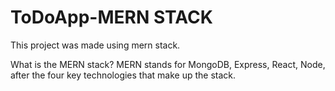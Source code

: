 # ToDoApp-MERN STACK

This project was made using mern stack.

What is the MERN stack?
MERN stands for MongoDB, Express, React, Node, after the four key technologies that make up the stack.

